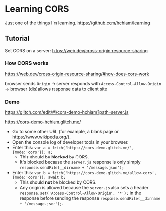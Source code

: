 # Learning CORS

Just one of the things I'm learning. <https://github.com/hchiam/learning>

## Tutorial

Set CORS on a server: <https://web.dev/cross-origin-resource-sharing>

### How CORS works

<https://web.dev/cross-origin-resource-sharing/#how-does-cors-work>

browser sends `Origin` -> server responds with `Access-Control-Allow-Origin` -> browser (dis)allows response data to client site

### Demo

<https://glitch.com/edit/#!/cors-demo-hchiam?path=server.js>

<https://cors-demo-hchiam.glitch.me/>

- Go to some other URL (for example, a blank page or <https://www.wikipedia.org/>).
- Open the console log of developer tools in your browser.
- Enter this: `var a = fetch('https://cors-demo.glitch.me/', {mode:'cors'}); a;`
  - This should be **blocked** by CORS.
  - It's blocked because the `server.js` response is only simply `response.sendFile(__dirname + '/message.json');`
- Enter this: `var b = fetch('https://cors-demo.glitch.me/allow-cors', {mode:'cors'}); await b;`
  - This should **not** be blocked by CORS.
  - Any origin is allowed because the `server.js` also sets a header `response.set('Access-Control-Allow-Origin', '*');` in the response before sending the response `response.sendFile(__dirname + '/message.json');`.
